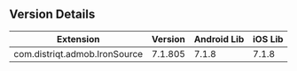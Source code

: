 ## Version Details

| Extension | Version | Android Lib | iOS Lib |
| --- | --- | --- | --- |
| com.distriqt.admob.IronSource | 7.1.805 | 7.1.8 | 7.1.8 |
